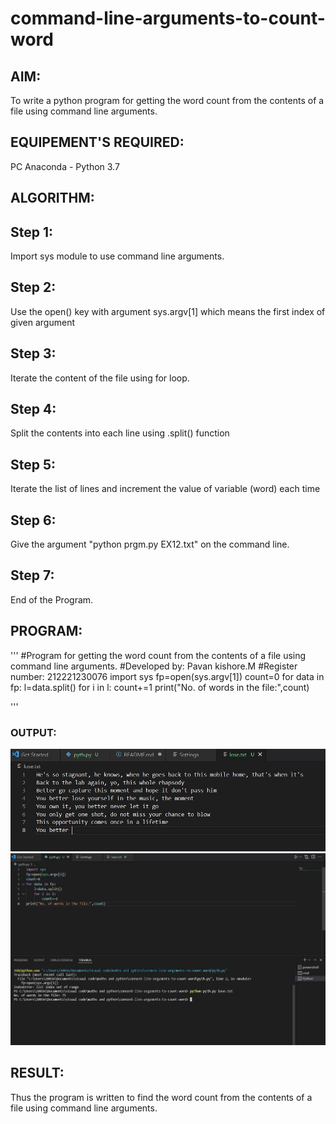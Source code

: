 # command-line-arguments-to-count-word
## AIM:
To write a python program for getting the word count from the contents of a file using command line arguments.
## EQUIPEMENT'S REQUIRED: 
PC
Anaconda - Python 3.7
## ALGORITHM: 
## Step 1:
Import sys module to use command line arguments.

## Step 2:
Use the open() key with argument sys.argv[1] which means the first index of given argument

## Step 3:
Iterate the content of the file using for loop.

## Step 4:
Split the contents into each line using .split() function

## Step 5:
Iterate the list of lines and increment the value of variable (word) each time

## Step 6:
Give the argument "python prgm.py EX12.txt" on the command line.

## Step 7:
End of the Program.

## PROGRAM:
'''
#Program for getting the word count from the contents of a file using command line arguments.
#Developed by: Pavan kishore.M
#Register number: 212221230076
import sys
fp=open(sys.argv[1])
count=0
for data in fp:
    l=data.split()
    for i in l:
        count+=1 
print("No. of words in the file:",count)

'''
### OUTPUT:
![](com.jpg)
![](otpt.jpg)


## RESULT:
Thus the program is written to find the word count from the contents of a file using command line arguments.
